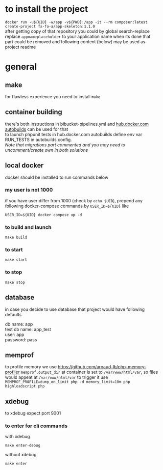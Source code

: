 # to install the project
`docker run -u${UID} -w/app -v${PWD}:/app -it --rm composer:latest create-project fa-fo-a/app-skeleton:1.1.0`<br>
after getting copy of that repository you could by global search-replace replace `appnameplaceholder` to your application name
when its done that part could be removed and following content (below) may be used as project readme

# general

## make
for flawless experience you need to install `make`

## container building
there's both instructions in bibucket-pipelines.yml and [hub.docker.com autobuilds](https://docs.docker.com/docker-hub/builds/) can be used for that<br>
to launch phpunit tests in hub.docker.com autobuilds define env var RUN_TESTS in autobuilds config.<br>
_Note that migrations part commented and you may need to uncomment/create own in both solutions_

## local docker
docker should be installed to run commands below

### my user is not 1000
if you have user differ from 1000 (check by `echo $UID`), prepend any following docker-compose commands by `USER_ID=${UID}`
like
```
USER_ID=${UID} docker compose up -d
```

### to build and launch
```
make build
```

### to start
```
make start
```
### to stop
```
make stop
```

## database
in case you decide to use database that project would have following defaults

db name: app<br>
test db name: app_test<br>
user: app<br>
password: pass<br>

## memprof
to profile memory we use https://github.com/arnaud-lb/php-memory-profiler
`memprof.output_dir` at container is set to `/var/www/html/var`, so files would appeat at `/var/www/html/var`
to trigger it use `MEMPROF_PROFILE=dump_on_limit php -d memory_limit=10m php highloadscript.php`

## xdebug
to xdebug expect port 9001

### to enter for cli commands
with xdebug
```
make enter-debug
```

without xdebug
```
make enter
```
